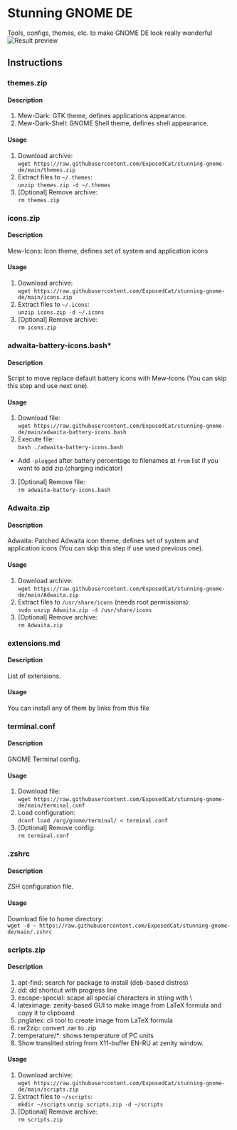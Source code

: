 # Stunning GNOME DE
Tools, configs, themes, etc. to make GNOME DE look really wonderful 
![Result preview](https://user-images.githubusercontent.com/44642024/112492984-6d149200-8d8a-11eb-9946-7f88f36172ca.png)

## Instructions
### themes.zip
#### Description
1. Mew-Dark: GTK theme, defines applications appearance.
2. Mew-Dark-Shell: GNOME Shell theme, defines shell appearance.
#### Usage
1. Download archive:  
`wget https://raw.githubusercontent.com/ExposedCat/stunning-gnome-de/main/themes.zip`
2. Extract files to `~/.themes`:  
`unzip themes.zip -d ~/.themes`
3. \[Optional] Remove archive:  
`rm themes.zip`
### icons.zip
#### Description
Mew-Icons: Icon theme, defines set of system and application icons
#### Usage
1. Download archive:  
`wget https://raw.githubusercontent.com/ExposedCat/stunning-gnome-de/main/icons.zip`
2. Extract files to `~/.icons`:  
`unzip icons.zip -d ~/.icons`
3. \[Optional] Remove archive:  
`rm icons.zip`
### adwaita-battery-icons.bash*
#### Description
Script to move replace default battery icons with Mew-Icons (You can skip this step and use next one).
#### Usage
1. Download file:  
`wget https://raw.githubusercontent.com/ExposedCat/stunning-gnome-de/main/adwaita-battery-icons.bash`
2. Execute file:  
`bash ./adwaita-battery-icons.bash`
* Add `-plugged` after battery percentage to filenames at `from` list if you want to add zip (charging indicator)
3. \[Optional] Remove file:  
`rm adwaita-battery-icons.bash`
### Adwaita.zip
#### Description
Adwaita: Patched Adwaita icon theme, defines set of system and application icons (You can skip this step if use used previous one).
#### Usage
1. Download archive:  
`wget https://raw.githubusercontent.com/ExposedCat/stunning-gnome-de/main/Adwaita.zip`
2. Extract files to `/usr/share/icons` (needs root permissions):  
`sudo unzip Adwaita.zip -d /usr/share/icons`
3. \[Optional] Remove archive:  
`rm Adwaita.zip`
### extensions.md
#### Description
List of extensions.
#### Usage
You can install any of them by links from this file
### terminal.conf
#### Description
GNOME Terminal config.
#### Usage
1. Download file:  
`wget https://raw.githubusercontent.com/ExposedCat/stunning-gnome-de/main/terminal.conf`
2. Load configuration:  
`dconf load /org/gnome/terminal/ < terminal.conf`
3. \[Optional] Remove config:  
`rm terminal.conf`
### .zshrc
#### Description
ZSH configuration file.
#### Usage
Download file to home directory:  
`wget -d ~ https://raw.githubusercontent.com/ExposedCat/stunning-gnome-de/main/.zshrc`
### scripts.zip
#### Description
1. apt-find: search for package to install (deb-based distros)
2. dd: dd shortcut with progress line
3. escape-special: scape all special characters in string with \
4. lateximage: zenity-based GUI to make image from LaTeX formula and copy it to clipboard
5. pnglatex: cli tool to create image from LaTeX formula
6. rar2zip: convert .rar to .zip
7. temperature/\*: shows temperature of PC units
8. Show translited string from X11-buffer EN-RU at zenity window.
#### Usage
1. Download archive:  
`wget https://raw.githubusercontent.com/ExposedCat/stunning-gnome-de/main/scripts.zip`
2. Extract files to `~/scripts`:  
`mkdir ~/scripts`
`unzip scripts.zip -d ~/scripts`
3. \[Optional] Remove archive:  
`rm scripts.zip`
